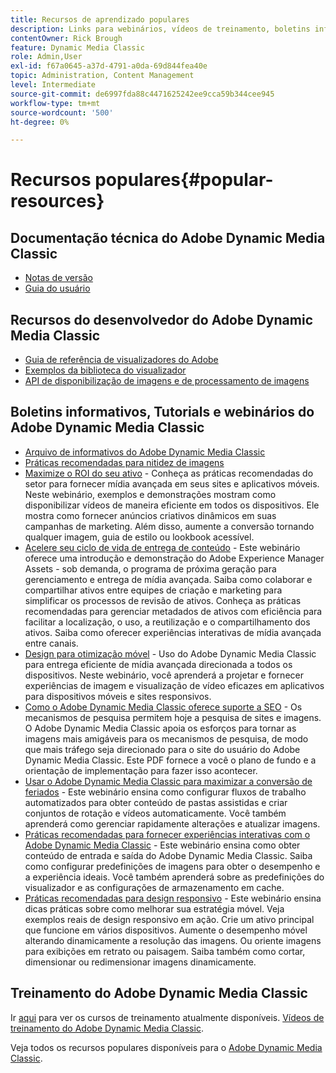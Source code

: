 ```yaml
---
title: Recursos de aprendizado populares
description: Links para webinários, vídeos de treinamento, boletins informativos, informações sobre práticas recomendadas e recursos do desenvolvedor para o Adobe Dynamic Media Classic.
contentOwner: Rick Brough
feature: Dynamic Media Classic
role: Admin,User
exl-id: f67a0645-a37d-4791-a0da-69d844fea40e
topic: Administration, Content Management
level: Intermediate
source-git-commit: de6997fda88c4471625242ee9cca59b344cee945
workflow-type: tm+mt
source-wordcount: '500'
ht-degree: 0%

---
```


# Recursos populares{#popular-resources}

## Documentação técnica do Adobe Dynamic Media Classic

* [Notas de versão](https://experienceleague.adobe.com/en/docs/dynamic-media-developer-resources/release-notes/s7rn2017)
* [Guia do usuário](introduction.md)

## Recursos do desenvolvedor do Adobe Dynamic Media Classic

* [Guia de referência de visualizadores do Adobe](https://experienceleague.adobe.com/en/docs/dynamic-media-developer-resources)
* [Exemplos da biblioteca do visualizador](https://landing.adobe.com/en/na/dynamic-media/ctir-2755/live-demos.html)
* [API de disponibilização de imagens e de processamento de imagens](https://experienceleague.adobe.com/en/docs/dynamic-media-developer-resources)

## Boletins informativos, Tutorials e webinários do Adobe Dynamic Media Classic

* [Arquivo de informativos do Adobe Dynamic Media Classic](/help/using/dynamic-media-newsletter.md)
* [Práticas recomendadas para nitidez de imagens](/help/using/assets/s7_sharpening_images.pdf)
* [Maximize o ROI do seu ativo](https://adobecustomersuccess.adobeconnect.com/p5ar3hfrrec/?launcher=false&amp;fcsContent=true&amp;pbMode=normal&amp;proto=true) - Conheça as práticas recomendadas do setor para fornecer mídia avançada em seus sites e aplicativos móveis. Neste webinário, exemplos e demonstrações mostram como disponibilizar vídeos de maneira eficiente em todos os dispositivos. Ele mostra como fornecer anúncios criativos dinâmicos em suas campanhas de marketing. Além disso, aumente a conversão tornando qualquer imagem, guia de estilo ou lookbook acessível.
* [Acelere seu ciclo de vida de entrega de conteúdo](https://adobecustomersuccess.adobeconnect.com/p88ducm9pqv/) - Este webinário oferece uma introdução e demonstração do Adobe Experience Manager Assets - sob demanda, o programa de próxima geração para gerenciamento e entrega de mídia avançada. Saiba como colaborar e compartilhar ativos entre equipes de criação e marketing para simplificar os processos de revisão de ativos. Conheça as práticas recomendadas para gerenciar metadados de ativos com eficiência para facilitar a localização, o uso, a reutilização e o compartilhamento dos ativos. Saiba como oferecer experiências interativas de mídia avançada entre canais.
* [Design para otimização móvel](https://adobecustomersuccess.adobeconnect.com/p6oqd3wydif/?launcher=false&amp;fcsContent=true&amp;pbMode=normal&amp;proto=true) - Uso do Adobe Dynamic Media Classic para entrega eficiente de mídia avançada direcionada a todos os dispositivos. Neste webinário, você aprenderá a projetar e fornecer experiências de imagem e visualização de vídeo eficazes em aplicativos para dispositivos móveis e sites responsivos.
* [Como o Adobe Dynamic Media Classic oferece suporte a SEO](/help/using/assets/s7_seo.pdf) - Os mecanismos de pesquisa permitem hoje a pesquisa de sites e imagens. O Adobe Dynamic Media Classic apoia os esforços para tornar as imagens mais amigáveis para os mecanismos de pesquisa, de modo que mais tráfego seja direcionado para o site do usuário do Adobe Dynamic Media Classic. Este PDF fornece a você o plano de fundo e a orientação de implementação para fazer isso acontecer.
* [Usar o Adobe Dynamic Media Classic para maximizar a conversão de feriados](https://adobecustomersuccess.adobeconnect.com/p32n1yr85c9/?proto=true) - Este webinário ensina como configurar fluxos de trabalho automatizados para obter conteúdo de pastas assistidas e criar conjuntos de rotação e vídeos automaticamente. Você também aprenderá como gerenciar rapidamente alterações e atualizar imagens.
* [Práticas recomendadas para fornecer experiências interativas com o Adobe Dynamic Media Classic](https://seminars.adobeconnect.com/p7wb8ej3u6d/) - Este webinário ensina como obter conteúdo de entrada e saída do Adobe Dynamic Media Classic. Saiba como configurar predefinições de imagens para obter o desempenho e a experiência ideais. Você também aprenderá sobre as predefinições do visualizador e as configurações de armazenamento em cache.
* [Práticas recomendadas para design responsivo](https://offers.adobe.com/en/na/marketing/landings/_40458_responsive_design_live_on_demand_webinar.html) - Este webinário ensina dicas práticas sobre como melhorar sua estratégia móvel. Veja exemplos reais de design responsivo em ação. Crie um ativo principal que funcione em vários dispositivos. Aumente o desempenho móvel alterando dinamicamente a resolução das imagens. Ou oriente imagens para exibições em retrato ou paisagem. Saiba também como cortar, dimensionar ou redimensionar imagens dinamicamente.

## Treinamento do Adobe Dynamic Media Classic

Ir [aqui](https://training.adobe.com/training/courses.html#product=adobe-scene7) para ver os cursos de treinamento atualmente disponíveis.
[Vídeos de treinamento do Adobe Dynamic Media Classic](https://experienceleague.adobe.com/en/docs/dynamic-media-classic/using/intro/training-videos#intro).

Veja todos os recursos populares disponíveis para o [Adobe Dynamic Media Classic](home.md).
